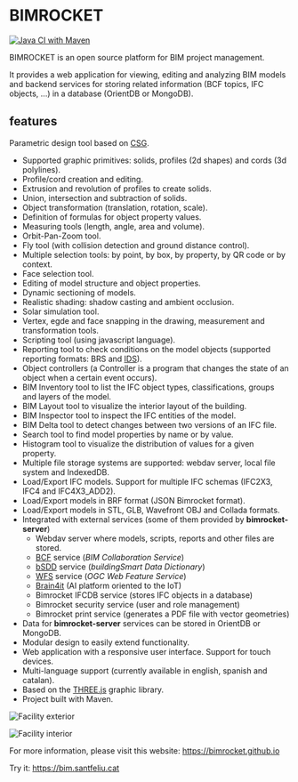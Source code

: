 # BIMROCKET

[![Java CI with Maven](https://github.com/bimrocket/bimrocket/actions/workflows/maven.yml/badge.svg)](https://github.com/bimrocket/bimrocket/actions/workflows/maven.yml)

BIMROCKET is an open source platform for BIM project management.

It provides a web application for viewing, editing and analyzing BIM models and
backend services for storing related information (BCF topics, IFC objects, ...) in a database (OrientDB or MongoDB).

## features
Parametric design tool based on [CSG](https://en.wikipedia.org/wiki/Constructive_solid_geometry).
- Supported graphic primitives: solids, profiles (2d shapes) and cords (3d polylines).
- Profile/cord creation and editing.
- Extrusion and revolution of profiles to create solids.
- Union, intersection and subtraction of solids.
- Object transformation (translation, rotation, scale).
- Definition of formulas for object property values.
- Measuring tools (length, angle, area and volume).
- Orbit-Pan-Zoom tool.
- Fly tool (with collision detection and ground distance control).
- Multiple selection tools: by point, by box, by property, by QR code or by context.
- Face selection tool.
- Editing of model structure and object properties.
- Dynamic sectioning of models.
- Realistic shading: shadow casting and ambient occlusion.
- Solar simulation tool.
- Vertex, egde and face snapping in the drawing, measurement and transformation tools.
- Scripting tool (using javascript language).
- Reporting tool to check conditions on the model objects (supported reporting formats: BRS and [IDS](https://www.buildingsmart.org/what-is-information-delivery-specification-ids/)).
- Object controllers (a Controller is a program that changes the state of an object when a certain event occurs).
- BIM Inventory tool to list the IFC object types, classifications, groups and layers of the model.
- BIM Layout tool to visualize the interior layout of the building.
- BIM Inspector tool to inspect the IFC entities of the model.
- BIM Delta tool to detect changes between two versions of an IFC file.
- Search tool to find model properties by name or by value.
- Histogram tool to visualize the distribution of values ​​for a given property.
- Multiple file storage systems are supported: webdav server, local file system and IndexedDB.
- Load/Export IFC models. Support for multiple IFC schemas (IFC2X3, IFC4 and IFC4X3_ADD2).
- Load/Export models in BRF format (JSON Bimrocket format).
- Load/Export models in STL, GLB, Wavefront OBJ and Collada formats.
- Integrated with external services (some of them provided by **bimrocket-server**)
  - Webdav server where models, scripts, reports and other files are stored.
  - [BCF](https://en.wikipedia.org/wiki/BIM_Collaboration_Format) service (*BIM Collaboration Service*)
  - [bSDD](https://www.buildingsmart.org/users/services/buildingsmart-data-dictionary/) service (*buildingSmart Data Dictionary*)
  - [WFS](https://www.ogc.org/es/publications/standard/wfs/) service (*OGC Web Feature Service*)
  - [Brain4it](http://brain4it.org) (AI platform oriented to the IoT)
  - Bimrocket IFCDB service (stores IFC objects in a database)
  - Bimrocket security service (user and role management)
  - Bimrocket print service (generates a PDF file with vector geometries)
- Data for **bimrocket-server** services can be stored in OrientDB or MongoDB.
- Modular design to easily extend functionality.
- Web application with a responsive user interface. Support for touch devices.
- Multi-language support (currently available in english, spanish and catalan).
- Based on the [THREE.js](https://threejs.org) graphic library.
- Project built with Maven.

![Facility exterior](/docs/images/screenshot1.png?raw=true "Facility exterior")

![Facility interior](/docs/images/screenshot2.png?raw=true "Facility interior")

For more information, please visit this website: <https://bimrocket.github.io>

Try it: <https://bim.santfeliu.cat>
